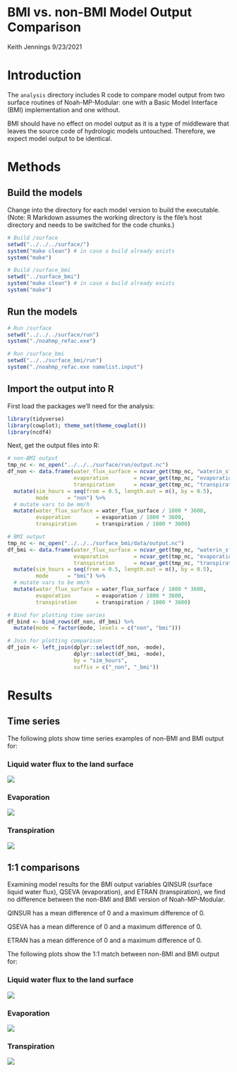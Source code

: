 BMI vs. non-BMI Model Output Comparison
================
Keith Jennings
9/23/2021

# Introduction

The `analysis` directory includes R code to compare model output from
two surface routines of Noah-MP-Modular: one with a Basic Model
Interface (BMI) implementation and one without.

BMI should have no effect on model output as it is a type of middleware
that leaves the source code of hydrologic models untouched. Therefore,
we expect model output to be identical.

# Methods

## Build the models

Change into the directory for each model version to build the
executable. (Note: R Markdown assumes the working directory is the
file’s host directory and needs to be switched for the code chunks.)

``` r
# Build /surface
setwd("../../../surface/")
system("make clean") # in case a build already exists
system("make")

# Build /surface_bmi
setwd("../surface_bmi")
system("make clean") # in case a build already exists
system("make")
```

## Run the models

``` r
# Run /surface
setwd("../../../surface/run")
system("./noahmp_refac.exe")

# Run /surface_bmi
setwd("../../surface_bmi/run")
system("./noahmp_refac.exe namelist.input")
```

## Import the output into R

First load the packages we’ll need for the analysis:

``` r
library(tidyverse)
library(cowplot); theme_set(theme_cowplot())
library(ncdf4)
```

Next, get the output files into R:

``` r
# non-BMI output
tmp_nc <- nc_open("../../../surface/run/output.nc")
df_non <- data.frame(water_flux_surface = ncvar_get(tmp_nc, "waterin_sfc"),
                     evaporation        = ncvar_get(tmp_nc, "evaporation"),
                     transpiration      = ncvar_get(tmp_nc, "transpiration")) %>% 
  mutate(sim_hours = seq(from = 0.5, length.out = n(), by = 0.5),
         mode      = "non") %>% 
  # mutate vars to be mm/h
  mutate(water_flux_surface = water_flux_surface / 1800 * 3600,
         evaporation        = evaporation / 1800 * 3600,
         transpiration      = transpiration / 1800 * 3600)

# BMI output
tmp_nc <- nc_open("../../../surface_bmi/data/output.nc")
df_bmi <- data.frame(water_flux_surface = ncvar_get(tmp_nc, "waterin_sfc"),
                     evaporation        = ncvar_get(tmp_nc, "evaporation"),
                     transpiration      = ncvar_get(tmp_nc, "transpiration")) %>% 
  mutate(sim_hours = seq(from = 0.5, length.out = n(), by = 0.5),
         mode      = "bmi") %>% 
  # mutate vars to be mm/h
  mutate(water_flux_surface = water_flux_surface / 1800 * 3600,
         evaporation        = evaporation / 1800 * 3600,
         transpiration      = transpiration / 1800 * 3600)

# Bind for plotting time series
df_bind <- bind_rows(df_non, df_bmi) %>% 
  mutate(mode = factor(mode, levels = c("non", "bmi")))

# Join for plotting comparison
df_join <- left_join(dplyr::select(df_non, -mode),
                     dplyr::select(df_bmi, -mode),
                     by = "sim_hours", 
                     suffix = c("_non", "_bmi"))
```

# Results

## Time series

The following plots show time series examples of non-BMI and BMI output
for:

### Liquid water flux to the land surface

![](README_files/figure-gfm/unnamed-chunk-5-1.png)<!-- -->

### Evaporation

![](README_files/figure-gfm/unnamed-chunk-6-1.png)<!-- -->

### Transpiration

![](README_files/figure-gfm/unnamed-chunk-7-1.png)<!-- -->

## 1:1 comparisons

Examining model results for the BMI output variables QINSUR (surface
liquid water flux), QSEVA (evaporation), and ETRAN (transpiration), we
find no difference between the non-BMI and BMI version of
Noah-MP-Modular.

QINSUR has a mean difference of 0 and a maximum difference of 0.

QSEVA has a mean difference of 0 and a maximum difference of 0.

ETRAN has a mean difference of 0 and a maximum difference of 0.

The following plots show the 1:1 match between non-BMI and BMI output
for:

### Liquid water flux to the land surface

![](README_files/figure-gfm/unnamed-chunk-8-1.png)<!-- -->

### Evaporation

![](README_files/figure-gfm/unnamed-chunk-9-1.png)<!-- -->

### Transpiration

![](README_files/figure-gfm/unnamed-chunk-10-1.png)<!-- -->
